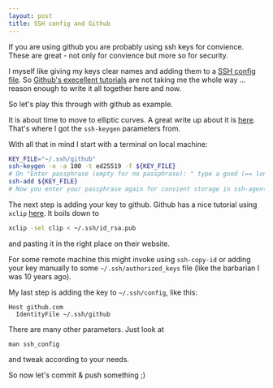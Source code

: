 ```yaml
---
layout: post
title: SSH config and Github
---
```


If you are using github you are probably using ssh keys for convience.
These are great - not only for convience but more so for security.

I myself like giving my keys clear names and adding them to a [SSH config file](http://nerderati.com/2011/03/17/simplify-your-life-with-an-ssh-config-file/).
So [Github's execellent tutorials](https://help.github.com/articles/generating-an-ssh-key/) are not taking me the whole way ... reason enough to write it all together here and now.

So let's play this through with github as example.

It is about time to move to elliptic curves. A great write up about it is [here](https://blog.g3rt.nl/upgrade-your-ssh-keys.html). That's where I got the ```ssh-keygen``` parameters from.

With all that in mind I start with a terminal on local machine:

``` bash
KEY_FILE="~/.ssh/github"
ssh-keygen -o -a 100 -t ed25519 -f ${KEY_FILE}
# On "Enter passphrase (empty for no passphrase): " type a good (== long) passphrase
ssh-add ${KEY_FILE}
# Now you enter your passphrase again for convient storage in ssh-agent
```

The next step is adding your key to github. Github has a nice tutorial using ```xclip``` [here](https://help.github.com/articles/adding-a-new-ssh-key-to-your-github-account/). It boils down to

``` bash
xclip -sel clip < ~/.ssh/id_rsa.pub
```
and pasting it in the right place on their website.

For some remote machine this might invoke using ```ssh-copy-id``` or adding your key manually to some ```~/.ssh/authorized_keys``` file (like the barbarian I was 10 years ago).


My last step is adding the key to ```~/.ssh/config```, like this:
```
Host github.com
  IdentityFile ~/.ssh/github
```

There are many other parameters. Just look at
```
man ssh_config
```
and tweak according to your needs.

So now let's commit & push something ;)

